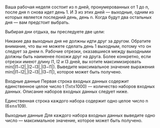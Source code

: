 ﻿Ваша рабочая неделя состоит из n дней, пронумерованных от 1 до n, после дня n снова идет день 1. И 3 из этих дней — выходные, одним из которых является последний день, день n. Когда будут два остальных дня — вам предстоит выбрать.

Выбирая дни отдыха, вы преследуете две цели:

Никакие два выходных дня не должны идти друг за другом. Обратите внимание, что вы не можете сделать день 1 выходным, потому что он следует за днем n.
Рабочие отрезки, оказавшиеся между выходными должны быть наименее похожи друг на друга. Более конкретно, если отрезки имеют длину l1, l2 и l3 дней, вы хотите максимизировать min(|l1−l2|,|l2−l3|,|l3−l1|).
Выведите максимальное значение выражения min(|l1−l2|,|l2−l3|,|l3−l1|), которое может быть получено.

Входные данные
Первая строка входных данных содержит единственное целое число t (1≤t≤1000) — количество наборов входных данных. Описание наборов входных данных следует ниже.

Единственная строка каждого набора содержит одно целое число n (6≤n≤109).

Выходные данные
Для каждого набора входных данных выведите одно число — максимальное значение, которое может быть получено.